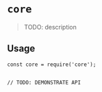 # `core`

> TODO: description

## Usage

```
const core = require('core');


// TODO: DEMONSTRATE API
```
